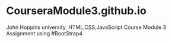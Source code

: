 # CourseraModule3.github.io
John Hoppins university,  HTML,CSS,JavaScript Course Module 3 Assignment using #BootStrap4

